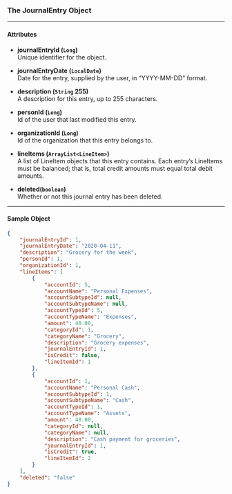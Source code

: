 ### The JournalEntry Object
___
#### Attributes
- **journalEntryId (`Long`)**<br/>
Unique identifier for the object.

- **journalEntryDate (`LocalDate`)**<br/>
Date for the entry, supplied by the user, in “YYYY-MM-DD” format.

- **description (`String` 255)**<br/>
A description for this entry, up to 255 characters.

- **personId (`Long`)**<br/>
Id of the user that last modified this entry.

- **organizationId (`Long`)**<br/>
Id of the organization that this entry belongs to. 

- **lineItems (`ArrayList<LineItem>`)**<br/>
A list of LineItem objects that this entry contains. Each entry’s LineItems must be balanced; that is, total credit amounts must equal total debit amounts.

- **deleted(`boolean`)** <br/>
Whether or not this journal entry has been deleted.
___
#### Sample Object
```json
{
    "journalEntryId": 1,
    "journalEntryDate": "2020-04-11",
    "description": "Grocery for the week",
    "personId": 1,
    "organizationId": 1,
    "lineItems": [
        {
            "accountId": 5,
            "accountName": "Personal Expenses",
            "accountSubtypeId": null,
            "accountSubtypeName": null,
            "accountTypeId": 5,
            "accountTypeName": "Expenses",
            "amount": 40.00,
            "categoryId": 1,
            "categoryName": "Grocery",
            "description": "Grocery expenses",
            "journalEntryId": 1,
            "isCredit": false,
            "lineItemId": 1
        },
        {
            "accountId": 1,
            "accountName": "Personal Cash",
            "accountSubtypeId": 1,
            "accountSubtypeName": "Cash",
            "accountTypeId": 1,
            "accountTypeName": "Assets",
            "amount": 40.00,
            "categoryId": null,
            "categoryName": null,
            "description": "Cash payment for groceries",
            "journalEntryId": 1,
            "isCredit": true,
            "lineItemId": 2
        }
    ],
	"deleted": "false"
}
```